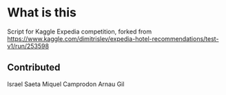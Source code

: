 # What is this

Script for Kaggle Expedia competition, forked from
https://www.kaggle.com/dimitrislev/expedia-hotel-recommendations/test-v1/run/253598

## Contributed
Israel Saeta
Miquel Camprodon
Arnau Gil
